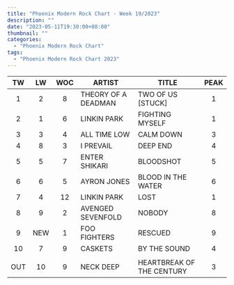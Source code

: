 ```yaml
---
title: "Phoenix Modern Rock Chart - Week 19/2023"
description: ""
date: "2023-05-11T19:30:00+08:00"
thumbnail: ""
categories:
  - "Phoenix Modern Rock Chart"
tags:
  - "Phoenix Modern Rock Chart 2023"
---
```

<!--more-->
|TW|LW|WOC|ARTIST|TITLE|PEAK|
|:----:|:----:|:----:|----|----|:----:|
|1|2|8|THEORY OF A DEADMAN|TWO OF US [STUCK]|1|
|2|1|6|LINKIN PARK|FIGHTING MYSELF|1|
|3|3|4|ALL TIME LOW|CALM DOWN|3|
|4|8|3|I PREVAIL|DEEP END|4|
|5|5|7|ENTER SHIKARI|BLOODSHOT|5|
|6|6|5|AYRON JONES|BLOOD IN THE WATER|6|
|7|4|12|LINKIN PARK|LOST|1|
|8|9|2|AVENGED SEVENFOLD|NOBODY|8|
|9|NEW|1|FOO FIGHTERS|RESCUED|9|
|10|7|9|CASKETS|BY THE SOUND|4|
| | | | | | |
|OUT|10|9|NECK DEEP|HEARTBREAK OF THE CENTURY|3|